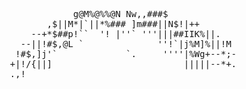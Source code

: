 <pre>
              g@M%@%%@N Nw,,###$  
         ,$||M*|`||*%### ]m###||N$!|++            
      --+*$##p!``  '! |''` '''|||##IIK%||.        
    --||!#$,@L `              ''!`|j%M]%||!M      
   !#$,]j'`             `.     ''''|%Wg+--*;-    
  +|!/{||]                         |||||--*+.    
  .,!<!'] +***##@@@     @@#****+ ` `k!i||--*+.   
  +|!/{||]    ...  ,       ...     *-!+LI||*_-   
  ,.,!<!'] *._@_ + \     + _@_**   .;`!!IY:L-    
 ..!!!!jlk         |   "           L'':!+!).     
  --<<!!1          !               ,l~%*LK||!    
  +*!!!k;         /                ;,!|||+'--.   
 .,!<!'||         '===*.`          ;j!+I||*_-    
  --<<!!;;           :            ;,[i|--*..     
    ++==!!%     .__/'v'\-..      }k!i||--*+.     
    +-<<!!1j      ------*'      kjk`+LI||*_-     
   --<<!!1%;%k                 ||[|%Wg+--*;-'    
   +*!!!kk;kjj ..o0      ....  |",l~%*LK||!      
   ..!!!!jlk|jm    '''`'*     !,[;,!|||+'_.*     
    +|!/{||]@p|j           *'`;j[j!+I||*_-''     
   +|!/{||]]@             ` ,;j%k~%*LK||!**'     
   !#$,]j'`@@                  k%j!+!||*_-.:     
     ^['' %@@@*--n___           %$K||%%;`,. -+   
   =[' ` . %HH%%%%%H@gkilljjj%kk%".   `'i       
</pre>
